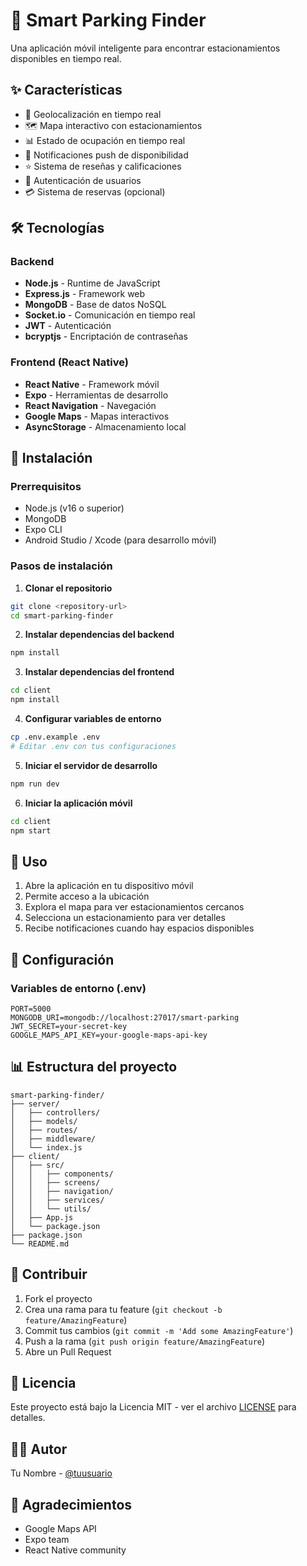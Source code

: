 # 🚗 Smart Parking Finder

Una aplicación móvil inteligente para encontrar estacionamientos disponibles en tiempo real.

## ✨ Características

- 📍 Geolocalización en tiempo real
- 🗺️ Mapa interactivo con estacionamientos
- 📊 Estado de ocupación en tiempo real
- 🔔 Notificaciones push de disponibilidad
- ⭐ Sistema de reseñas y calificaciones
- 👤 Autenticación de usuarios
- 💳 Sistema de reservas (opcional)

## 🛠️ Tecnologías

### Backend
- **Node.js** - Runtime de JavaScript
- **Express.js** - Framework web
- **MongoDB** - Base de datos NoSQL
- **Socket.io** - Comunicación en tiempo real
- **JWT** - Autenticación
- **bcryptjs** - Encriptación de contraseñas

### Frontend (React Native)
- **React Native** - Framework móvil
- **Expo** - Herramientas de desarrollo
- **React Navigation** - Navegación
- **Google Maps** - Mapas interactivos
- **AsyncStorage** - Almacenamiento local

## 🚀 Instalación

### Prerrequisitos
- Node.js (v16 o superior)
- MongoDB
- Expo CLI
- Android Studio / Xcode (para desarrollo móvil)

### Pasos de instalación

1. **Clonar el repositorio**
```bash
git clone <repository-url>
cd smart-parking-finder
```

2. **Instalar dependencias del backend**
```bash
npm install
```

3. **Instalar dependencias del frontend**
```bash
cd client
npm install
```

4. **Configurar variables de entorno**
```bash
cp .env.example .env
# Editar .env con tus configuraciones
```

5. **Iniciar el servidor de desarrollo**
```bash
npm run dev
```

6. **Iniciar la aplicación móvil**
```bash
cd client
npm start
```

## 📱 Uso

1. Abre la aplicación en tu dispositivo móvil
2. Permite acceso a la ubicación
3. Explora el mapa para ver estacionamientos cercanos
4. Selecciona un estacionamiento para ver detalles
5. Recibe notificaciones cuando hay espacios disponibles

## 🔧 Configuración

### Variables de entorno (.env)
```
PORT=5000
MONGODB_URI=mongodb://localhost:27017/smart-parking
JWT_SECRET=your-secret-key
GOOGLE_MAPS_API_KEY=your-google-maps-api-key
```

## 📊 Estructura del proyecto

```
smart-parking-finder/
├── server/
│   ├── controllers/
│   ├── models/
│   ├── routes/
│   ├── middleware/
│   └── index.js
├── client/
│   ├── src/
│   │   ├── components/
│   │   ├── screens/
│   │   ├── navigation/
│   │   ├── services/
│   │   └── utils/
│   ├── App.js
│   └── package.json
├── package.json
└── README.md
```

## 🤝 Contribuir

1. Fork el proyecto
2. Crea una rama para tu feature (`git checkout -b feature/AmazingFeature`)
3. Commit tus cambios (`git commit -m 'Add some AmazingFeature'`)
4. Push a la rama (`git push origin feature/AmazingFeature`)
5. Abre un Pull Request

## 📄 Licencia

Este proyecto está bajo la Licencia MIT - ver el archivo [LICENSE](LICENSE) para detalles.

## 👨‍💻 Autor

Tu Nombre - [@tuusuario](https://github.com/tuusuario)

## 🙏 Agradecimientos

- Google Maps API
- Expo team
- React Native community 